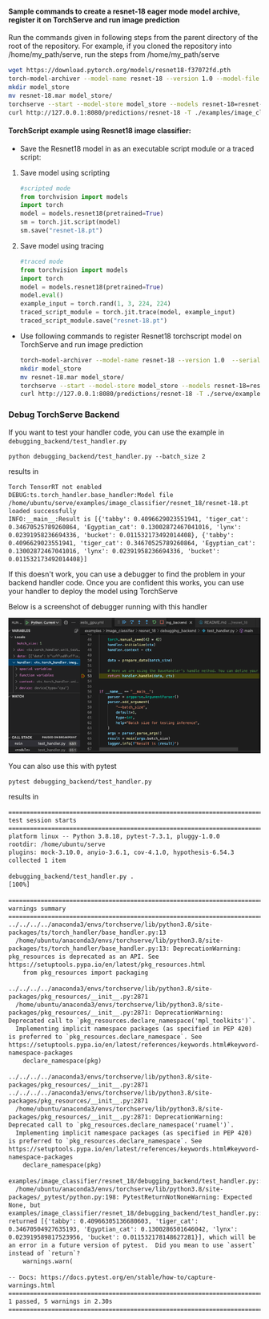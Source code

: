 #### Sample commands to create a resnet-18 eager mode model archive, register it on TorchServe and run image prediction

Run the commands given in following steps from the parent directory of the root of the repository. For example, if you cloned the repository into /home/my_path/serve, run the steps from /home/my_path/serve

```bash
wget https://download.pytorch.org/models/resnet18-f37072fd.pth
torch-model-archiver --model-name resnet-18 --version 1.0 --model-file ./examples/image_classifier/resnet_18/model.py --serialized-file resnet18-f37072fd.pth --handler image_classifier --extra-files ./examples/image_classifier/index_to_name.json
mkdir model_store
mv resnet-18.mar model_store/
torchserve --start --model-store model_store --models resnet-18=resnet-18.mar
curl http://127.0.0.1:8080/predictions/resnet-18 -T ./examples/image_classifier/kitten.jpg
```

#### TorchScript example using Resnet18 image classifier:

* Save the Resnet18 model in as an executable script module or a traced script:

1. Save model using scripting
   ```python
   #scripted mode
   from torchvision import models
   import torch
   model = models.resnet18(pretrained=True)
   sm = torch.jit.script(model)
   sm.save("resnet-18.pt")
   ```

2. Save model using tracing
   ```python
   #traced mode
   from torchvision import models
   import torch
   model = models.resnet18(pretrained=True)
   model.eval()
   example_input = torch.rand(1, 3, 224, 224)
   traced_script_module = torch.jit.trace(model, example_input)
   traced_script_module.save("resnet-18.pt")
   ```

* Use following commands to register Resnet18 torchscript model on TorchServe and run image prediction

    ```bash
    torch-model-archiver --model-name resnet-18 --version 1.0  --serialized-file resnet-18.pt --extra-files ./serve/examples/image_classifier/index_to_name.json --handler image_classifier
    mkdir model_store
    mv resnet-18.mar model_store/
    torchserve --start --model-store model_store --models resnet-18=resnet-18.mar
    curl http://127.0.0.1:8080/predictions/resnet-18 -T ./serve/examples/image_classifier/kitten.jpg
    ```

### Debug TorchServe Backend

If you want to test your handler code, you can use the example in `debugging_backend/test_handler.py`

```
python debugging_backend/test_handler.py --batch_size 2
```

results in

```
Torch TensorRT not enabled
DEBUG:ts.torch_handler.base_handler:Model file /home/ubuntu/serve/examples/image_classifier/resnet_18/resnet-18.pt loaded successfully
INFO:__main__:Result is [{'tabby': 0.4096629023551941, 'tiger_cat': 0.34670525789260864, 'Egyptian_cat': 0.13002872467041016, 'lynx': 0.02391958236694336, 'bucket': 0.011532173492014408}, {'tabby': 0.4096629023551941, 'tiger_cat': 0.34670525789260864, 'Egyptian_cat': 0.13002872467041016, 'lynx': 0.02391958236694336, 'bucket': 0.011532173492014408}]
```

If this doesn't work, you can use a debugger to find the problem in your backend handler code.
Once you are confident this works, you can use your handler to deploy the model using TorchServe

Below is a screenshot of debugger running with this handler

![image info](./debugging_backend/debugger_screenshot.png)

You can also use this with pytest

```
pytest debugging_backend/test_handler.py
```

results in

```
================================================================================== test session starts ===================================================================================
platform linux -- Python 3.8.18, pytest-7.3.1, pluggy-1.0.0
rootdir: /home/ubuntu/serve
plugins: mock-3.10.0, anyio-3.6.1, cov-4.1.0, hypothesis-6.54.3
collected 1 item

debugging_backend/test_handler.py .                                                                                                                                                [100%]

==================================================================================== warnings summary ====================================================================================
../../../../anaconda3/envs/torchserve/lib/python3.8/site-packages/ts/torch_handler/base_handler.py:13
  /home/ubuntu/anaconda3/envs/torchserve/lib/python3.8/site-packages/ts/torch_handler/base_handler.py:13: DeprecationWarning: pkg_resources is deprecated as an API. See https://setuptools.pypa.io/en/latest/pkg_resources.html
    from pkg_resources import packaging

../../../../anaconda3/envs/torchserve/lib/python3.8/site-packages/pkg_resources/__init__.py:2871
  /home/ubuntu/anaconda3/envs/torchserve/lib/python3.8/site-packages/pkg_resources/__init__.py:2871: DeprecationWarning: Deprecated call to `pkg_resources.declare_namespace('mpl_toolkits')`.
  Implementing implicit namespace packages (as specified in PEP 420) is preferred to `pkg_resources.declare_namespace`. See https://setuptools.pypa.io/en/latest/references/keywords.html#keyword-namespace-packages
    declare_namespace(pkg)

../../../../anaconda3/envs/torchserve/lib/python3.8/site-packages/pkg_resources/__init__.py:2871
../../../../anaconda3/envs/torchserve/lib/python3.8/site-packages/pkg_resources/__init__.py:2871
  /home/ubuntu/anaconda3/envs/torchserve/lib/python3.8/site-packages/pkg_resources/__init__.py:2871: DeprecationWarning: Deprecated call to `pkg_resources.declare_namespace('ruamel')`.
  Implementing implicit namespace packages (as specified in PEP 420) is preferred to `pkg_resources.declare_namespace`. See https://setuptools.pypa.io/en/latest/references/keywords.html#keyword-namespace-packages
    declare_namespace(pkg)

examples/image_classifier/resnet_18/debugging_backend/test_handler.py::test_main
  /home/ubuntu/anaconda3/envs/torchserve/lib/python3.8/site-packages/_pytest/python.py:198: PytestReturnNotNoneWarning: Expected None, but examples/image_classifier/resnet_18/debugging_backend/test_handler.py::test_main returned [{'tabby': 0.40966305136680603, 'tiger_cat': 0.34670504927635193, 'Egyptian_cat': 0.1300286501646042, 'lynx': 0.023919589817523956, 'bucket': 0.011532178148627281}], which will be an error in a future version of pytest.  Did you mean to use `assert` instead of `return`?
    warnings.warn(

-- Docs: https://docs.pytest.org/en/stable/how-to/capture-warnings.html
============================================================================= 1 passed, 5 warnings in 2.30s ==============================================================================
```
